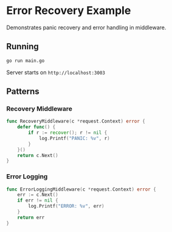 # Error Recovery Example

Demonstrates panic recovery and error handling in middleware.

## Running

```bash
go run main.go
```

Server starts on `http://localhost:3003`

## Patterns

### Recovery Middleware

```go
func RecoveryMiddleware(c *request.Context) error {
    defer func() {
        if r := recover(); r != nil {
            log.Printf("PANIC: %v", r)
        }
    }()
    return c.Next()
}
```

### Error Logging

```go
func ErrorLoggingMiddleware(c *request.Context) error {
    err := c.Next()
    if err != nil {
        log.Printf("ERROR: %v", err)
    }
    return err
}
```

